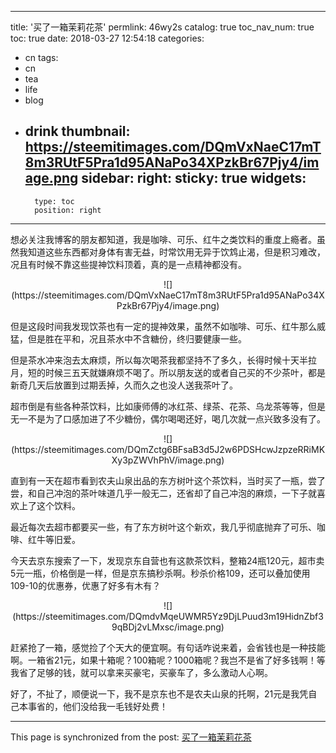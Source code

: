 
---
title: '买了一箱茉莉花茶'
permlink: 46wy2s
catalog: true
toc_nav_num: true
toc: true
date: 2018-03-27 12:54:18
categories:
- cn
tags:
- cn
- tea
- life
- blog
- drink
thumbnail: https://steemitimages.com/DQmVxNaeC17mT8m3RUtF5Pra1d95ANaPo34XPzkBr67Pjy4/image.png
sidebar:
    right:
        sticky: true
widgets:
    -
        type: toc
        position: right
---


想必关注我博客的朋友都知道，我是咖啡、可乐、红牛之类饮料的重度上瘾者。虽然我知道这些东西都对身体有害无益，时常饮用无异于饮鸩止渴，但是积习难改，况且有时候不靠这些提神饮料顶着，真的是一点精神都没有。

<center>![](https://steemitimages.com/DQmVxNaeC17mT8m3RUtF5Pra1d95ANaPo34XPzkBr67Pjy4/image.png)</center>

但是这段时间我发现饮茶也有一定的提神效果，虽然不如咖啡、可乐、红牛那么威猛，但是胜在平和，况且茶水中不含糖份，终归要健康一些。

但是茶水冲来泡去太麻烦，所以每次喝茶我都坚持不了多久，长得时候十天半拉月，短的时候三五天就嫌麻烦不喝了。所以朋友送的或者自己买的不少茶叶，都是新奇几天后放置到过期丢掉，久而久之也没人送我茶叶了。

超市倒是有些各种茶饮料，比如康师傅的冰红茶、绿茶、花茶、乌龙茶等等，但是无一不是为了口感加进了不少糖份，偶尔喝喝还好，喝几次就一点兴致多没有了。

<center>![](https://steemitimages.com/DQmZctg6BFsaB3d5J2w6PDSHcwJzpzeRRiMKXy3pZWVhPhV/image.png)</center>

直到有一天在超市看到农夫山泉出品的东方树叶这个茶饮料，当时买了一瓶，尝了尝，和自己冲泡的茶叶味道几乎一般无二，还省却了自己冲泡的麻烦，一下子就喜欢上了这个饮料。

最近每次去超市都要买一些，有了东方树叶这个新欢，我几乎彻底抛弃了可乐、咖啡、红牛等旧爱。

今天去京东搜索了一下，发现京东自营也有这款茶饮料，整箱24瓶120元，超市卖5元一瓶，价格倒是一样，但是京东搞秒杀啊。秒杀价格109，还可以叠加使用109-10的优惠券，优惠了好多有木有？

<center>![](https://steemitimages.com/DQmdvMqeUWMR5Yz9DjLPuud3m19HidnZbf39qBDj2vLMxsc/image.png)</center>


赶紧抢了一箱，感觉捡了个天大的便宜啊。有句话咋说来着，会省钱也是一种技能啊。一箱省21元，如果十箱呢？100箱呢？1000箱呢？我岂不是省了好多钱啊！等我省了足够的钱，就可以拿来买豪宅，买豪车了，多么激动人心啊。

好了，不扯了，顺便说一下，我不是京东也不是农夫山泉的托啊，21元是我凭自己本事省的，他们没给我一毛钱好处费！

- - -

This page is synchronized from the post: [买了一箱茉莉花茶](https://steemit.com/@oflyhigh/46wy2s)
